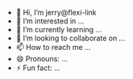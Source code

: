 - 👋 Hi, I’m jerry@flexi-link
- 👀 I’m interested in ...
- 🌱 I’m currently learning ...
- 💞️ I’m looking to collaborate on ...
- 📫 How to reach me ...
- 😄 Pronouns: ...
- ⚡ Fun fact: ...

<!---
flexi-link/flexi-link is a ✨ special ✨ repository because its `README.md` (this file) appears on your GitHub profile.
You can click the Preview link to take a look at your changes.
--->
